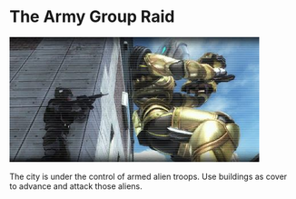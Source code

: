 # The Army Group Raid

![The Army Group Raid](../images/missions_thumbnails/M042_2.jpg)

The city is under the control of armed alien troops.
Use buildings as cover to advance and attack those aliens.
